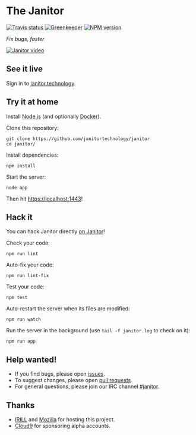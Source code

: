 # The Janitor

[![Travis status](https://img.shields.io/travis/JanitorTechnology/janitor.svg)](https://travis-ci.org/JanitorTechnology/janitor)
[![Greenkeeper](https://img.shields.io/badge/greenkeeper-enabled-brightgreen.svg)](https://greenkeeper.io/)
[![NPM version](https://img.shields.io/npm/v/janitor.technology.svg)](https://www.npmjs.com/package/janitor.technology)

*Fix bugs, faster*

[![Janitor video](https://j.gifs.com/m89qbk.gif)](http://www.youtube.com/watch?v=5sNDMIh-iVw "Coding Firefox directly in the Web (using Cloud9 and the Janitor)")

## See it live

Sign in to [janitor.technology](https://janitor.technology).

## Try it at home

Install [Node.js](https://nodejs.org) (and optionally [Docker](https://www.docker.com)).

Clone this repository:

    git clone https://github.com/janitortechnology/janitor
    cd janitor/

Install dependencies:

    npm install

Start the server:

    node app

Then hit [https://localhost:1443](https://localhost:1443/)!

## Hack it

You can hack Janitor directly [on Janitor](https://janitor.technology/projects/)!

Check your code:

    npm run lint

Auto-fix your code:

    npm run lint-fix

Test your code:

    npm test

Auto-restart the server when its files are modified:

    npm run watch

Run the server in the background (use `tail -f janitor.log` to check on it):

    npm run app

## Help wanted!

- If you find bugs, please open [issues](https://github.com/janitortechnology/janitor/issues).
- To suggest changes, please open [pull requests](https://help.github.com/articles/using-pull-requests/).
- For general questions, please join our IRC channel [#janitor](https://kiwiirc.com/client/irc.freenode.net/?#janitor).

## Thanks

- [IRILL](http://www.irill.org/) and [Mozilla](https://www.mozilla.org/) for hosting this project.
- [Cloud9](https://c9.io/) for sponsoring alpha accounts.
